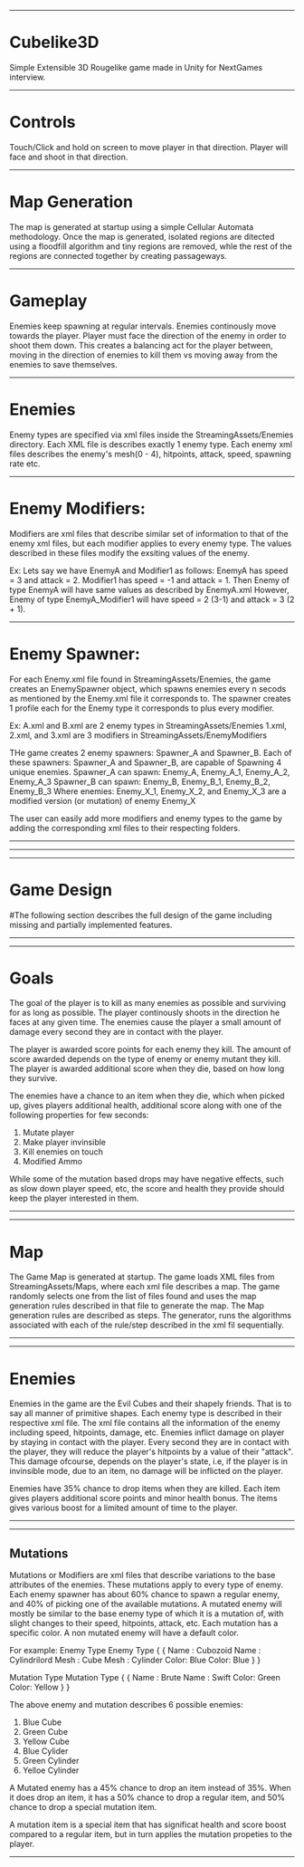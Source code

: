 ********************************************************************************************************************************************************************************************************************************************************************************
# Cubelike3D
Simple Extensible 3D Rougelike  game made in Unity for NextGames interview.

****************************************************************************************************************************************
# Controls
Touch/Click and hold on screen to move player in that direction. Player will face and shoot in that direction.

****************************************************************************************************************************************
# Map Generation
The map is generated at startup using a simple Cellular Automata methodology. Once the map is generated, isolated regions are ditected using a floodfill algorithm and tiny regions are removed, whle the rest of the regions are connected together by creating passageways.

****************************************************************************************************************************************
# Gameplay
Enemies keep spawning at regular intervals. Enemies continously move towards the player.
Player must face the direction of the enemy in order to shoot them down.
This creates a balancing act for the player between, moving in the direction of enemies to kill them vs moving away from the enemies
to save themselves. 

****************************************************************************************************************************************
# Enemies
Enemy types are specified via xml files inside the StreamingAssets/Enemies directory. Each XML file is describes exactly 1 enemy type. 
Each enemy xml files describes the enemy's mesh(0 - 4), hitpoints, attack, speed, spawning rate etc.

****************************************************************************************************************************************
# Enemy Modifiers:
Modifiers are xml files that describe similar set of information to that of the enemy xml files, but each modifier applies to every enemy type. The values described in these files modify the exsiting values of the enemy.

Ex: Lets say we have EnemyA and Modifier1 as follows:
EnemyA has speed = 3 and attack = 2. 
Modifier1 has speed = -1 and attack = 1.
Then Enemy of type EnemyA will have same values as described by EnemyA.xml
However, Enemy of type EnemyA_Modifier1 will have speed = 2 (3-1) and attack = 3 (2 + 1).

****************************************************************************************************************************************
# Enemy Spawner:
For each Enemy.xml file found in StreamingAssets/Enemies, the game creates an EnemySpawner object, which spawns enemies every n secods as mentioned by the Enemy.xml file it corresponds to. The spawner creates 1 profile each for the Enemy type it corresponds to plus every modifier.

Ex: 
A.xml and B.xml are 2 enemy types in StreamingAssets/Enemies
1.xml, 2.xml, and 3.xml are 3 modifiers in StreamingAssets/EnemyModifiers

THe game creates 2 enemy spawners: Spawner_A and Spawner_B.
Each of these spawners: Spawner_A and Spawner_B, are capable of Spawning 4 unique enemies.
Spawner_A can spawn: Enemy_A, Enemy_A_1, Enemy_A_2, Enemy_A_3
Spawner_B can spawn: Enemy_B, Enemy_B_1, Enemy_B_2, Enemy_B_3
Where enemies: Enemy_X_1, Enemy_X_2, and Enemy_X_3 are a modified version (or mutation) of enemy Enemy_X

The user can easily add more modifiers and enemy types to the game by adding the corresponding xml files to their respecting folders.
****************************************************************************************************************************************

****************************************************************************************************************************************
****************************************************************************************************************************************
# Game Design
#The following section describes the full design of the game including missing and partially implemented features.
****************************************************************************************************************************************

****************************************************************************************************************************************
# Goals
The goal of the player is to kill as many enemies as possible and surviving for as long as possible. The player continously shoots in the direction he faces at any given time. The enemies cause the player a small amount of damage every second they are in contact with the player.

The player is awarded score points for each enemy they kill. The amount of score awarded depends on the type of enemy or enemy mutant they kill. The player is awarded additional score when they die, based on how long they survive.

The enemies have a chance to an item when they die, which when picked up, gives players additional health, additional score along with one of the following properties for few seconds:
1) Mutate player
2) Make player invinsible
3) Kill enemies on touch
4) Modified Ammo

While some of the mutation based drops may have negative effects, such as slow down player speed, etc, the score and health they provide should keep the player interested in them.
****************************************************************************************************************************************

****************************************************************************************************************************************
# Map
The Game Map is generated at startup. The game loads XML files from StreamingAssets/Maps, where each xml file describes a map. The game randomly selects one from the list of files found and uses the map generation rules described in that file to generate the map.
The Map generation rules are described as steps. The generator, runs the algorithms associated with each of the rule/step described in the xml fil sequentially.
****************************************************************************************************************************************

****************************************************************************************************************************************
# Enemies
Enemies in the game are the Evil Cubes and their shapely friends. That is to say all manner of primitive shapes. Each enemy type is described in their respective xml file. The xml file contains all the information of the enemy including speed, hitpoints, damage, etc.
Enemies inflict damage on player by staying in contact with the player. Every second they are in contact with the player, they will reduce the player's hitpoints by a value of their "attack". This damage ofcourse, depends on the player's state, i.e, if the player is in invinsible mode, due to an item, no damage will be inflicted on the player.

Enemies have 35% chance to drop items when they are killed. Each item gives players additional score points and minor health bonus. The items gives various boost for a limited amount of time to the player.
****************************************************************************************************************************************

****************************************************************************************************************************************
## Mutations
Mutations or Modifiers are xml files that describe variations to the base attributes of the enemies. These mutations apply to every type of enemy. Each enemy spawner has about 60% chance to spawn a regular enemy, and 40% of picking one of the available mutations. A mutated enemy will mostly be similar to the base enemy type of which it is a mutation of, with slight changes to their speed, hitpoints, attack, etc. Each mutation has a specific color. A non mutated enemy will have a default color.

For example:
Enemy Type                        Enemy Type
{                                 {
    Name : Cubozoid                     Name : Cylindrilord
    Mesh : Cube                         Mesh : Cylinder
    Color: Blue                         Color: Blue
}                                 }

Mutation Type                     Mutation Type
{                                 {
    Name : Brute                      Name : Swift
    Color: Green                      Color: Yellow
}                                 }

The above enemy and mutation describes 6 possible enemies:
1) Blue Cube
2) Green Cube
3) Yellow Cube
4) Blue Cylider
5) Green Cylinder
6) Yelloe Cylinder

A Mutated enemy has a 45% chance to drop an item instead of 35%. When it does drop an item, it has a 50% chance to drop a regular item, and 50% chance to drop a special mutation item.

A mutation item is a special item that has significat health and score boost compared to a regular item, but in turn applies the mutation propeties to the player.
****************************************************************************************************************************************
